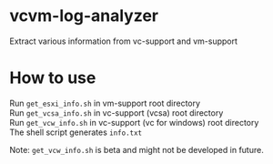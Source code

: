 # vcvm-log-analyzer
Extract various information from vc-support and vm-support

# How to use
Run `get_esxi_info.sh` in vm-support root directory    
Run `get_vcsa_info.sh` in vc-support (vcsa) root directory  
Run `get_vcw_info.sh` in vc-support (vc for windows) root directory  
The shell script generates `info.txt`  

Note: `get_vcw_info.sh` is beta and might not be developed in future.
